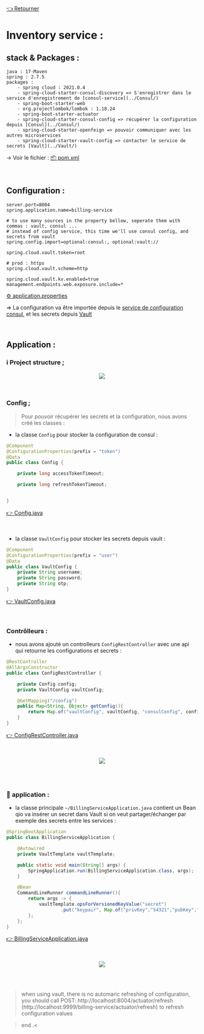 [👈 Retourner ](../)

# Inventory service :


## stack & Packages :

```
java : 17-Maven
spring : 2.7.5
packages : 
    - spring cloud : 2021.0.4
    - spring-cloud-starter-consul-discovery => S'enregistrer dans le service d'enregistrement de [consul-service](../Consul/)
    - spring-boot-starter-web
    - org.projectlombok/lombok : 1.18.24
    - spring-boot-starter-actuator
    - spring-cloud-starter-consul-config => récupérer la configuration depuis [Consul](../Consul/)
    - spring-cloud-starter-openfeign => pouvoir communiquer avec les autres microservices
    - spring-cloud-starter-vault-config => contacter le service de secrets [Vault](../Vault/)
```
-> Voir le fichier : [📦 pom.xml ](./pom.xml)

<br>

## Configuration : 

```porperties
server.port=8004
spring.application.name=billing-service

# to use many sources in the property bellow, seperate them with commas : vault, consul ...
# instead of config service, this time we'll use consul config, and secrets from vault
spring.config.import=optional:consul:, optional:vault:// 

spring.cloud.vault.token=root

# prod : https
spring.cloud.vault.scheme=http

spring.cloud.vault.kv.enabled=true
management.endpoints.web.exposure.include=*
```
[⚙ application.properties ](./src/main/resources/application.properties)


=> La configuration va être importée depuis le [service de configuration consul](../Consul/), et les secrets depuis [Vault](../Vault/)

<br>

## Application : 

### ℹ Project structure ; 

<p align="center">
    <img src="./imgs/1.png">
</p>

<br>

### Config ; 

> Pour pouvoir récupérer les secrets et la configuration, nous avons créé les classes : 

* la classe `Config` pour stocker la configuration de consul :
```java
@Component
@ConfigurationProperties(prefix = "token")
@Data
public class Config {

    private long accessTokenTimeout;

    private long refreshTokenTimeout;


}
```
[👉 Config.java ](./src/main/java/me/ubmagh/billingservice/config/Config.java)

<br>

* la classe  `VaultConfig` pour stocker les secrets depuis vault :
```java
@Component
@ConfigurationProperties(prefix = "user")
@Data
public class VaultConfig {
    private String username;
    private String password;
    private String otp;
}
```
[👉 VaultConfig.java ](./src/main/java/me/ubmagh/billingservice/config/VaultConfig.java)


<br>


### Contrôlleurs :

* nous avons ajouté un controlleurs `ConfigRestController` avec une api qui retourne les configurations et secrets : 

```java
@RestController
@AllArgsConstructor
public class ConfigRestController {

    private Config config;
    private VaultConfig vaultConfig;

    @GetMapping("/config")
    public Map<String, Object> getConfig(){
        return Map.of("vaultConfig", vaultConfig, "consulConfig", config);
    }
}
```
[👉 ConfigRestController.java ](./src/main/java/me/ubmagh/billingservice/web/ConfigRestController.java)


<br>

<p align="center">
    <img src="./imgs/2.png">
</p>

<br>
<br>


### 🚀 application : 

* la classe principale `~/BillingServiceApplication.java` contient un Bean qio va insérer un secret dans Vault si on veut partager/échanger par exemple des secrets entre les services :


```java
@SpringBootApplication
public class BillingServiceApplication {

    @Autowired
    private VaultTemplate vaultTemplate;

    public static void main(String[] args) {
        SpringApplication.run(BillingServiceApplication.class, args);
    }

    @Bean
    CommandLineRunner commandLineRunner(){
        return args -> {
            vaultTemplate.opsForVersionedKeyValue("secret")
                    .put("keypair", Map.of("privKey","54321","pubKey","8999"));
        };
    };
}
```

[👉 BillingServiceApplication.java ](./src/main/java/me/ubmagh/billingservice/BillingServiceApplication.java)



<br>

<p align="center">
    <img src="./imgs/3.png">
</p>

<br>


<br>

> when using vault, there is no automaric refreshing of configuration, you should call POST: http://localhost:8004/actuator/refresh (http://localhost:9999/billing-service/actuator/refresh) to refresh configuration values

> end .<